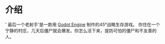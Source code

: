 
# 介绍 
' 最后一个老射手'是一款用  [Godot Engine](https://godotengine.org)  制作的45°战略生存游戏。
你住在一个宁静的村庄，几天后僵尸就会爆发。你怎么活下来，提防可怕的僵尸和不友善的人。

